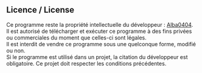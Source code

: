 ## Licence / License
Ce programme reste la propriété intellectuelle du développeur : [Alba0404](mailto:alba0404@orange.fr). <br/>
Il est autorisé de télécharger et exécuter ce programme à des fins privées ou commerciales du moment que celles-ci sont légales. <br/>
Il est interdit de vendre ce programme sous une quelconque forme, modifié ou non. <br/>
Si le programme est utilisé dans un projet, la citation du développeur est obligatoire. Ce projet doit respecter les conditions précédentes.